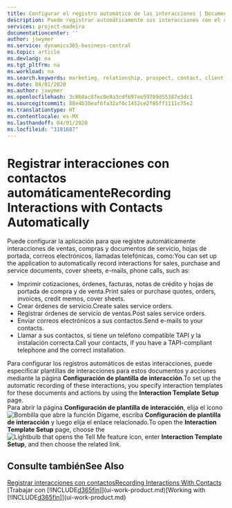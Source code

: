 ```yaml
---
title: Configurar el registro automático de las interacciones | Documentos de Microsoft
description: Puede registrar automáticamente sus interacciones con el cliente, por ejemplo, para ventas, compras y documentos de servicio o llamadas telefónicas.
services: project-madeira
documentationcenter: ''
author: jswymer
ms.service: dynamics365-business-central
ms.topic: article
ms.devlang: na
ms.tgt_pltfrm: na
ms.workload: na
ms.search.keywords: marketing, relationship, prospect, contact, client, customer
ms.date: 04/01/2020
ms.author: jswymer
ms.openlocfilehash: 3c860ac8fec0e9a3cdf697ee59789d55387e5dc1
ms.sourcegitcommit: 88e4b30eaf6fa32af0c1452ce2f85ff1111c75e2
ms.translationtype: HT
ms.contentlocale: es-MX
ms.lasthandoff: 04/01/2020
ms.locfileid: "3181687"
---
```

# <a name="recording-interactions-with-contacts-automatically"></a><span data-ttu-id="010ec-103">Registrar interacciones con contactos automáticamente</span><span class="sxs-lookup"><span data-stu-id="010ec-103">Recording Interactions with Contacts Automatically</span></span>
<span data-ttu-id="010ec-104">Puede configurar la aplicación para que registre automáticamente interacciones de ventas, compras y documentos de servicio, hojas de portada, correos electrónicos, llamadas telefónicas, como:</span><span class="sxs-lookup"><span data-stu-id="010ec-104">You can set up the application to automatically record interactions for sales, purchase and service documents, cover sheets, e-mails, phone calls, such as:</span></span>

* <span data-ttu-id="010ec-105">Imprimir cotizaciones, órdenes, facturas, notas de crédito y hojas de portada de compra y de venta.</span><span class="sxs-lookup"><span data-stu-id="010ec-105">Print sales or purchase quotes, orders, invoices, credit memos, cover sheets.</span></span>
* <span data-ttu-id="010ec-106">Crear órdenes de servicio.</span><span class="sxs-lookup"><span data-stu-id="010ec-106">Create sales service orders.</span></span>
* <span data-ttu-id="010ec-107">Registrar órdenes de servicio de ventas.</span><span class="sxs-lookup"><span data-stu-id="010ec-107">Post sales service orders.</span></span>
* <span data-ttu-id="010ec-108">Enviar correos electrónicos a sus contactos.</span><span class="sxs-lookup"><span data-stu-id="010ec-108">Send e-mails to your contacts.</span></span>
* <span data-ttu-id="010ec-109">Llamar a sus contactos, si tiene un teléfono compatible TAPI y la instalación correcta.</span><span class="sxs-lookup"><span data-stu-id="010ec-109">Call your contacts, if you have a TAPI-compliant telephone and the correct installation.</span></span>

<span data-ttu-id="010ec-110">Para configurar los registros automáticos de estas interacciones, puede especificar plantillas de interacciones para estos documentos y acciones mediante la página **Configuración de plantilla de interacción**.</span><span class="sxs-lookup"><span data-stu-id="010ec-110">To set up the automatic recording of these interactions, you specify interaction templates for these documents and actions by using the **Interaction Template Setup** page.</span></span>  
<span data-ttu-id="010ec-111">Para abrir la página **Configuración de plantilla de interacción**, elija el icono ![Bombilla que abre la función Dígame](media/ui-search/search_small.png "Dígame qué desea hacer"), escriba **Configuración de plantilla de interacción** y luego elija el enlace relacionado.</span><span class="sxs-lookup"><span data-stu-id="010ec-111">To open the **Interaction Template Setup** page, choose the ![Lightbulb that opens the Tell Me feature](media/ui-search/search_small.png "Tell me what you want to do") icon, enter **Interaction Template Setup**, and then choose the related link.</span></span>

## <a name="see-also"></a><span data-ttu-id="010ec-112">Consulte también</span><span class="sxs-lookup"><span data-stu-id="010ec-112">See Also</span></span>
[<span data-ttu-id="010ec-113">Registrar interacciones con contactos</span><span class="sxs-lookup"><span data-stu-id="010ec-113">Recording Interactions With Contacts</span></span>](marketing-interactions.md)  
<span data-ttu-id="010ec-114">[Trabajar con [!INCLUDE[d365fin](includes/d365fin_md.md)]](ui-work-product.md)</span><span class="sxs-lookup"><span data-stu-id="010ec-114">[Working with [!INCLUDE[d365fin](includes/d365fin_md.md)]](ui-work-product.md)</span></span>  
